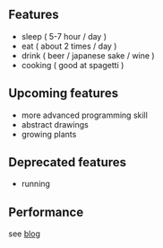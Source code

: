 

## Features

- sleep ( 5-7 hour / day )
- eat ( about 2 times / day )
- drink ( beer / japanese sake / wine )
- cooking ( good at spagetti )

## Upcoming features

- more advanced programming skill
- abstract drawings
- growing plants

## Deprecated features

- running

## Performance

see [blog](https://mitsunoir.netlify.app)
